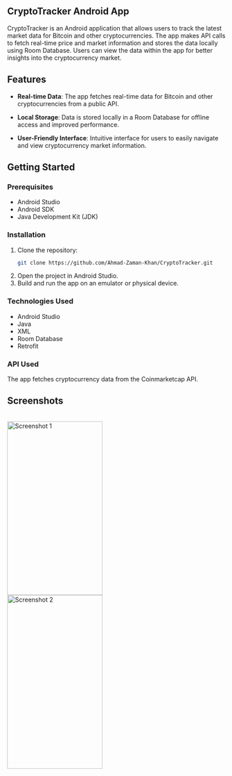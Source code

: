 ## CryptoTracker Android App

CryptoTracker is an Android application that allows users to track the latest market data for Bitcoin and other cryptocurrencies. The app makes API calls to fetch real-time price and market information and stores the data locally using Room Database. Users can view the data within the app for better insights into the cryptocurrency market.

## Features

- **Real-time Data**: The app fetches real-time data for Bitcoin and other cryptocurrencies from a public API.

- **Local Storage**: Data is stored locally in a Room Database for offline access and improved performance.

- **User-Friendly Interface**: Intuitive interface for users to easily navigate and view cryptocurrency market information.

## Getting Started

### Prerequisites

- Android Studio
- Android SDK
- Java Development Kit (JDK)

### Installation

1. Clone the repository:
   ```bash
   git clone https://github.com/Ahmad-Zaman-Khan/CryptoTracker.git
   
2. Open the project in Android Studio.
3. Build and run the app on an emulator or physical device.

### Technologies Used

- Android Studio
- Java
- XML
- Room Database
- Retrofit

### API Used

The app fetches cryptocurrency data from the Coinmarketcap API.

## Screenshots
<br>
<img src="Screenshot1.png" alt="Screenshot 1" width="220" height="400">
<br>
<img src="Screenshot2.png" alt="Screenshot 2" width="220" height="400">

[//]: # (![Screenshot 1]&#40;Screenshot1.png&#41;)

[//]: # (![Screenshot 2]&#40;Screenshot2.png&#41;)
